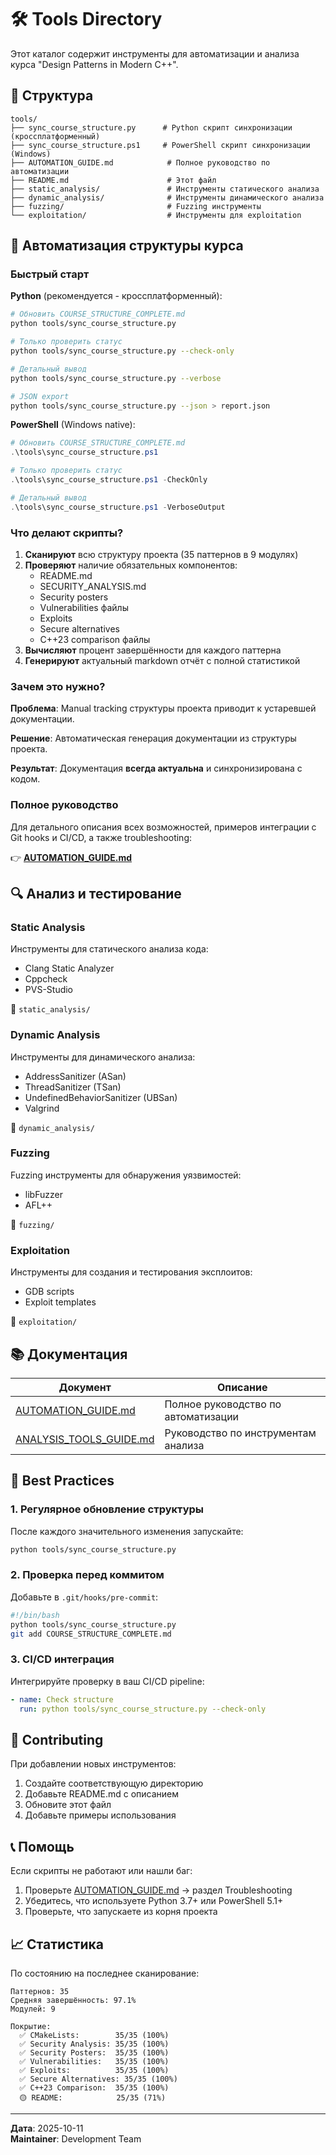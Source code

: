 # 🛠️ Tools Directory

Этот каталог содержит инструменты для автоматизации и анализа курса "Design Patterns in Modern C++".

## 📁 Структура

```
tools/
├── sync_course_structure.py      # Python скрипт синхронизации (кроссплатформенный)
├── sync_course_structure.ps1     # PowerShell скрипт синхронизации (Windows)
├── AUTOMATION_GUIDE.md            # Полное руководство по автоматизации
├── README.md                      # Этот файл
├── static_analysis/               # Инструменты статического анализа
├── dynamic_analysis/              # Инструменты динамического анализа
├── fuzzing/                       # Fuzzing инструменты
└── exploitation/                  # Инструменты для exploitation

```

## 🤖 Автоматизация структуры курса

### Быстрый старт

**Python** (рекомендуется - кроссплатформенный):
```bash
# Обновить COURSE_STRUCTURE_COMPLETE.md
python tools/sync_course_structure.py

# Только проверить статус
python tools/sync_course_structure.py --check-only

# Детальный вывод
python tools/sync_course_structure.py --verbose

# JSON export
python tools/sync_course_structure.py --json > report.json
```

**PowerShell** (Windows native):
```powershell
# Обновить COURSE_STRUCTURE_COMPLETE.md
.\tools\sync_course_structure.ps1

# Только проверить статус
.\tools\sync_course_structure.ps1 -CheckOnly

# Детальный вывод
.\tools\sync_course_structure.ps1 -VerboseOutput
```

### Что делают скрипты?

1. **Сканируют** всю структуру проекта (35 паттернов в 9 модулях)
2. **Проверяют** наличие обязательных компонентов:
   - README.md
   - SECURITY_ANALYSIS.md
   - Security posters
   - Vulnerabilities файлы
   - Exploits
   - Secure alternatives
   - C++23 comparison файлы
3. **Вычисляют** процент завершённости для каждого паттерна
4. **Генерируют** актуальный markdown отчёт с полной статистикой

### Зачем это нужно?

**Проблема**: Manual tracking структуры проекта приводит к устаревшей документации.

**Решение**: Автоматическая генерация документации из структуры проекта.

**Результат**: Документация **всегда актуальна** и синхронизирована с кодом.

### Полное руководство

Для детального описания всех возможностей, примеров интеграции с Git hooks и CI/CD, а также troubleshooting:

👉 **[AUTOMATION_GUIDE.md](AUTOMATION_GUIDE.md)**

## 🔍 Анализ и тестирование

### Static Analysis

Инструменты для статического анализа кода:
- Clang Static Analyzer
- Cppcheck
- PVS-Studio

📂 `static_analysis/`

### Dynamic Analysis

Инструменты для динамического анализа:
- AddressSanitizer (ASan)
- ThreadSanitizer (TSan)
- UndefinedBehaviorSanitizer (UBSan)
- Valgrind

📂 `dynamic_analysis/`

### Fuzzing

Fuzzing инструменты для обнаружения уязвимостей:
- libFuzzer
- AFL++

📂 `fuzzing/`

### Exploitation

Инструменты для создания и тестирования эксплоитов:
- GDB scripts
- Exploit templates

📂 `exploitation/`

## 📚 Документация

| Документ | Описание |
|----------|----------|
| [AUTOMATION_GUIDE.md](AUTOMATION_GUIDE.md) | Полное руководство по автоматизации |
| [ANALYSIS_TOOLS_GUIDE.md](ANALYSIS_TOOLS_GUIDE.md) | Руководство по инструментам анализа |

## 🎯 Best Practices

### 1. Регулярное обновление структуры

После каждого значительного изменения запускайте:
```bash
python tools/sync_course_structure.py
```

### 2. Проверка перед коммитом

Добавьте в `.git/hooks/pre-commit`:
```bash
#!/bin/bash
python tools/sync_course_structure.py
git add COURSE_STRUCTURE_COMPLETE.md
```

### 3. CI/CD интеграция

Интегрируйте проверку в ваш CI/CD pipeline:
```yaml
- name: Check structure
  run: python tools/sync_course_structure.py --check-only
```

## 🤝 Contributing

При добавлении новых инструментов:

1. Создайте соответствующую директорию
2. Добавьте README.md с описанием
3. Обновите этот файл
4. Добавьте примеры использования

## 📞 Помощь

Если скрипты не работают или нашли баг:

1. Проверьте [AUTOMATION_GUIDE.md](AUTOMATION_GUIDE.md) → раздел Troubleshooting
2. Убедитесь, что используете Python 3.7+ или PowerShell 5.1+
3. Проверьте, что запускаете из корня проекта

## 📈 Статистика

По состоянию на последнее сканирование:

```
Паттернов: 35
Средняя завершённость: 97.1%
Модулей: 9

Покрытие:
  ✅ CMakeLists:        35/35 (100%)
  ✅ Security Analysis: 35/35 (100%)
  ✅ Security Posters:  35/35 (100%)
  ✅ Vulnerabilities:   35/35 (100%)
  ✅ Exploits:          35/35 (100%)
  ✅ Secure Alternatives: 35/35 (100%)
  ✅ C++23 Comparison:  35/35 (100%)
  🟡 README:            25/35 (71%)
```

---

**Дата**: 2025-10-11  
**Maintainer**: Development Team

